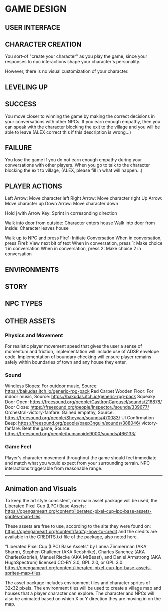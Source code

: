 # GAME DESIGN

## USER INTERFACE

## CHARACTER CREATION
You sort-of "create your character" as you play the game, since your responses
to npc interactions shape your character's personality.

However, there is no visual customization of your character.

## LEVELING UP

## SUCCESS
You move closer to winning the game by making the correct decisions in your
conversations with other NPCs. If you earn enough empathy, then you can speak
with the character blocking the exit to the village and you will be able to
leave (ALEX correct this if this description is wrong...)

## FAILURE
You lose the game if you do not earn enough empathy during your conversations
with other players. When you go to talk to the character blocking the exit to
village, (ALEX, please fill in what will happen...)

## PLAYER ACTIONS
Left Arrow: Move character left
Right Arrow: Move character right
Up Arrow: Move character up
Down Arrow: Move character down

Hold j with Arrow Key: Sprint in corresonding direction

Walk into door from outside: Character enters house
Walk into door from inside: Character leaves house

Walk up to NPC and press Fire1: Initiate Conversation
When in conversation, press Fire1: View next bit of text
When in conversation, press 1: Make choice 1 in conversation
When in conversation, press 2: Make choice 2 in conversation

## ENVIRONMENTS

## STORY

## NPC TYPES

## OTHER ASSETS

### Physics and Movement
For realistic player movement speed that gives the user a sense of momentum
and friction, implementation will include use of ADSR envelope code. 
Implementation of boundary checking will ensure player remains safely within
boundaries of town and any house they enter. 

### Sound
Windless Slopes: For outdoor music, Source: https://bakudas.itch.io/generic-rpg-pack
Red Carpet Wooden Floor: For indoor music, Source: https://bakudas.itch.io/generic-rpg-pack
Squeaky Door Open: https://freesound.org/people/CastIronCarousel/sounds/216878/
Door Close: https://freesound.org/people/InspectorJ/sounds/339677/
Orchestral-victory-fanfare: Gained empathy, Source: https://freesound.org/people/Sheyvan/sounds/470083/
UI Confirmation Beep: https://freesound.org/people/paep3nguin/sounds/388046/
victory-fanfare: Beat the game, Source: https://freesound.org/people/humanoide9000/sounds/466133/

### Game Feel
Player's character movement throughout the game should feel immediate and 
match what you would expect from your surrounding terrain. NPC interactions
triggerable from reasonable range. 

___
## Animation and Visuals
To keep the art style consistent, one main asset package will be used, the Liberated Pixel Cup (LPC) Base Assets: https://opengameart.org/content/liberated-pixel-cup-lpc-base-assets-sprites-map-tiles.

These assets are free to use, according to the site they were found on: https://opengameart.org/content/faq#q-how-to-credit and the credits are available in the CREDITS.txt file of the package, also noted here.

"Liberated Pixel Cup (LPC) Base Assets" by Lanea Zimmerman (AKA Sharm), Stephen Challener (AKA Redshrike), Charles Sanchez (AKA CharlesGabriel), Manuel Riecke (AKA MrBeast), and Daniel Armstrong (AKA HughSpectrum) licensed CC-BY 3.0, GPL 2.0, or GPL 3.0: https://opengameart.org/content/liberated-pixel-cup-lpc-base-assets-sprites-map-tiles.

The asset package includes environment tiles and character sprites of 32x32 pixels. The environment tiles will be used to create a village map and houses that a player character can explore. The character and NPCs will also be animated based on which X or Y direction they are moving in on the map. 
